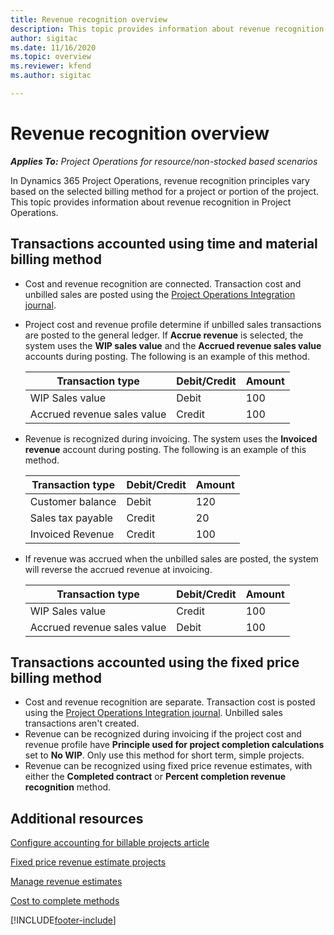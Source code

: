 ```yaml
---
title: Revenue recognition overview
description: This topic provides information about revenue recognition in Project Operations.
author: sigitac
ms.date: 11/16/2020
ms.topic: overview
ms.reviewer: kfend 
ms.author: sigitac

---
```


# Revenue recognition overview

_**Applies To:** Project Operations for resource/non-stocked based scenarios_

In Dynamics 365 Project Operations, revenue recognition principles vary based on the selected billing method for a project or portion of the project. This topic provides information about revenue recognition in Project Operations.

## Transactions accounted using time and material billing method

- Cost and revenue recognition are connected. Transaction cost and unbilled sales are posted using the [Project Operations Integration journal](../project-accounting/project-operations-integration-journal.md).
- Project cost and revenue profile determine if unbilled sales transactions are posted to the general ledger. If **Accrue revenue** is selected, the system uses the **WIP sales value** and the **Accrued revenue sales value** accounts during posting. The following is an example of this method.  

  | Transaction type | Debit/Credit | Amount |
  | --- | --- | --- |
  | WIP Sales value | Debit | 100 |
  | Accrued revenue sales value | Credit | 100 |

- Revenue is recognized during invoicing. The system uses the **Invoiced revenue** account during posting. The following is an example of this method.  

  | Transaction type | Debit/Credit | Amount |
  | --- | --- | --- |
  | Customer balance | Debit | 120 |
  | Sales tax payable | Credit | 20 |
  | Invoiced Revenue | Credit | 100 |

- If revenue was accrued when the unbilled sales are posted, the system will reverse the accrued revenue at invoicing.

  | Transaction type | Debit/Credit | Amount |
  | --- | --- | --- |
  | WIP Sales value | Credit | 100 |
  | Accrued revenue sales value | Debit | 100 |

## Transactions accounted using the fixed price billing method

- Cost and revenue recognition are separate. Transaction cost is posted using the [Project Operations Integration journal](../project-accounting/project-operations-integration-journal.md). Unbilled sales transactions aren't created.
- Revenue can be recognized during invoicing if the project cost and revenue profile have **Principle used for project completion calculations** set to **No WIP**. Only use this method for short term, simple projects.
- Revenue can be recognized using fixed price revenue estimates, with either the **Completed contract** or **Percent completion revenue recognition** method.

## Additional resources
[Configure accounting for billable projects article](../project-accounting/configure-accounting-billable-projects.md)

[Fixed price revenue estimate projects](rev-rec-percentage-completion-method.md)

[Manage revenue estimates](rev-rec-completed-contract-method.md)

[Cost to complete methods](cost-complete-methods.md)


[!INCLUDE[footer-include](../includes/footer-banner.md)]